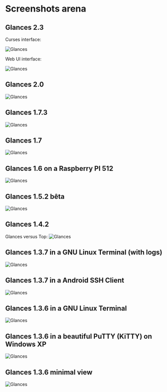# Screenshots arena

## Glances 2.3

Curses interface:

![Glances](http://pix.toile-libre.org/upload/original/1422088442.png)

Web UI interface:

![Glances](http://pix.toile-libre.org/upload/original/1422115509.png)

## Glances 2.0

![Glances](https://dl.dropboxusercontent.com/u/1112933/glances-2.0.png)

## Glances 1.7.3

![Glances](https://dl.dropboxusercontent.com/s/d12b08m3x1a6tx6/glances-1.7.3.png)

## Glances 1.7

![Glances](https://dl.dropboxusercontent.com/s/5x9sbxsvh5h1ggs/glances-1.7.png)

## Glances 1.6 on a Raspberry PI 512

![Glances](https://dl.dropbox.com/u/1112933/glances-1.6-raspberrypi.png)

## Glances 1.5.2 bêta

![Glances](http://www.nicolargo.com/blogdata/glances-1.6b.jpg)

## Glances 1.4.2

Glances versus Top:
![Glances](https://dl.dropbox.com/u/1112933/glances-vs-top.png)

## Glances 1.3.7 in a GNU Linux Terminal (with logs)

![Glances](http://farm8.staticflickr.com/7157/6797556873_8707712ba1.jpg)

## Glances 1.3.7 in a Android SSH Client

![Glances](http://farm9.staticflickr.com/8206/8287378180_7866709320_z.jpg)

## Glances 1.3.6 in a GNU Linux Terminal

![Glances](http://farm8.staticflickr.com/7008/6749129531_006b870ec1.jpg)

## Glances 1.3.6 in a beautiful PuTTY (KiTTY) on Windows XP

![Glances](http://farm8.staticflickr.com/7146/6749129427_14e2e446de.jpg)

## Glances 1.3.6 minimal view

![Glances](http://farm8.staticflickr.com/7161/6749190245_acc7d0e97c.jpg)
